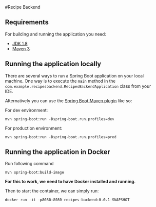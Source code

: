 #Recipe Backend

## Requirements

For building and running the application you need:

- [JDK 1.8](http://www.oracle.com/technetwork/java/javase/downloads/jdk8-downloads-2133151.html)
- [Maven 3](https://maven.apache.org)

## Running the application locally

There are several ways to run a Spring Boot application on your local machine. One way is to execute the `main` method in the `com.example.recipesbackend.RecipesBackendApplication` class from your IDE.

Alternatively you can use the [Spring Boot Maven plugin](https://docs.spring.io/spring-boot/docs/current/reference/html/build-tool-plugins-maven-plugin.html) like so:

For dev environment:

```shell
mvn spring-boot:run -Dspring-boot.run.profiles=dev
```

For production environment:

```shell
mvn spring-boot:run -Dspring-boot.run.profiles=prod
```

## Running the application in Docker

Run following command

```shell
mvn spring-boot:build-image
```

**For this to work, we need to have Docker installed and running.**

Then to start the container, we can simply run:

```shell
docker run -it -p8080:8080 recipes-backend:0.0.1-SNAPSHOT
```